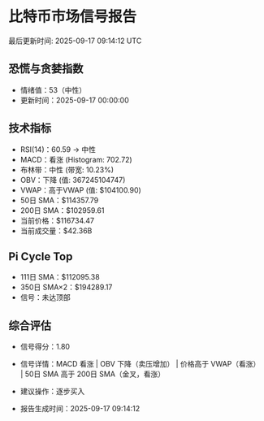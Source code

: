 # 比特币市场信号报告

最后更新时间: 2025-09-17 09:14:12 UTC

## 恐慌与贪婪指数
- 情绪值：53（中性）
- 更新时间：2025-09-17 00:00:00

## 技术指标
- RSI(14)：60.59 → 中性
- MACD：看涨 (Histogram: 702.72)
- 布林带：中性 (带宽: 10.23%)
- OBV：下降 (值: 367245104747)
- VWAP：高于VWAP (值: $104100.90)
- 50日 SMA：$114357.79
- 200日 SMA：$102959.61
- 当前价格：$116734.47
- 当前成交量：$42.36B

## Pi Cycle Top
- 111日 SMA：$112095.38
- 350日 SMA×2：$194289.17
- 信号：未达顶部

## 综合评估
- 信号得分：1.80
- 信号详情：MACD 看涨 | OBV 下降（卖压增加） | 价格高于 VWAP（看涨） | 50日 SMA 高于 200日 SMA（金叉，看涨）
- 建议操作：逐步买入

- 报告生成时间：2025-09-17 09:14:12